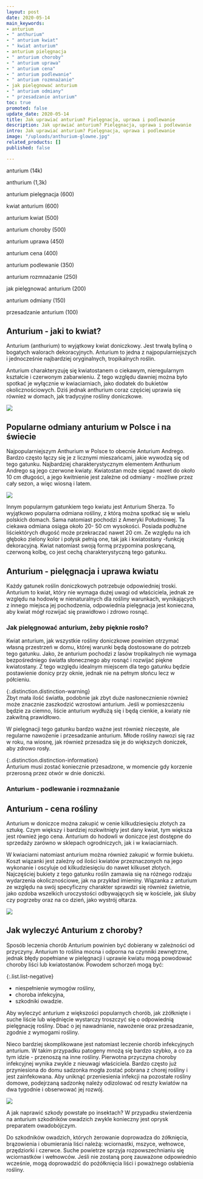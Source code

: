 ```yaml
---
layout: post
date: 2020-05-14
main_keywords:
- anturium
- " anthurium"
- " anturium kwiat"
- " kwiat anturium"
- anturium pielęgnacja
- " anturium choroby"
- " anturium uprawa"
- " anturium cena"
- " anturium podlewanie"
- " anturium rozmnażanie"
- jak pielęgnować anturium
- " anturium odmiany"
- " przesadzanie anturium"
toc: true
promoted: false
update_date: 2020-05-14
title: Jak uprawiać anturium? Pielęgnacja, uprawa i podlewanie
description: Jak uprawiać anturium? Pielęgnacja, uprawa i podlewanie
intro: Jak uprawiać anturium? Pielęgnacja, uprawa i podlewanie
image: "/uploads/anthurium-glowne.jpg"
related_products: []
published: false

---
```

anturium (14k)

anthurium (1,3k)

anturium pielęgnacja (600)

kwiat anturium (600)

anturium kwiat (500)

anturium choroby (500)

anturium uprawa (450)

anturium cena (400)

anturium podlewanie (350)

anturium rozmnażanie (250)

jak pielęgnować anturium (200)

anturium odmiany (150)

przesadzanie anturium (100)

## Anturium - jaki to kwiat?

Anturium (anthurium) to wyjątkowy kwiat doniczkowy. Jest trwałą byliną o bogatych walorach dekoracyjnych. Anturium to jedna z najpopularniejszych i jednocześnie najbardziej oryginalnych, tropikalnych roślin.

Anturium charakteryzuję się kwiatostanem o ciekawym, nieregularnym kształcie i czerwonym zabarwieniu. Z tego względu dawniej można było spotkać je wyłącznie w kwiaciarniach, jako dodatek do bukietów okolicznościowych. Dziś jednak anthurium coraz częściej uprawia się również w domach, jak tradycyjne rośliny doniczkowe.

![](/uploads/anturium-6.jpg)

## Popularne odmiany anturium w Polsce i na świecie

Najpopularniejszym Anthurium w Polsce to obecnie Anturium Andrego. Bardzo często łączy się je z licznymi mieszańcami, jakie wywodzą się od tego gatunku. Najbardziej charakterystycznym elementem Anthurium Andrego są jego czerwone kwiaty. Kwiatostan może sięgać nawet do około 10 cm długości, a jego kwitnienie jest zależne od odmiany - możliwe przez cały sezon, a więc wiosną i latem.

![](/uploads/anturium-2.jpg)

Innym popularnym gatunkiem tego kwiatu jest Anturium Sherza. To wyjątkowo popularna odmiana rośliny, z którą można spotkać się w wielu polskich domach. Sama natomiast pochodzi z Ameryki Południowej. Ta ciekawa odmiana osiąga około 20- 50 cm wysokości. Posiada podłużne liściektórych długość może przekraczać nawet 20 cm. Ze względu na ich głęboko zielony kolor i połysk pełnią one, tak jak i kwiatostany -funkcję dekoracyjną.  Kwiat natomiast swoją formą przypomina poskręcaną, czerwoną kolbę, co jest cechą charakterystyczną tego gatunku.

## Anturium - pielęgnacja i uprawa kwiatu

Każdy gatunek roślin doniczkowych potrzebuje odpowiedniej troski. Anturium to kwiat, który nie wymaga dużej uwagi od właściciela, jednak ze względu na hodowlę w nienaturalnych dla rośliny warunkach, wynikających z innego miejsca jej pochodzenia, odpowiednia pielęgnacja jest konieczna, aby kwiat mógł rozwijać się prawidłowo i zdrowo rosnąć.

### Jak pielęgnować anturium, żeby pięknie rosło?

Kwiat anturium, jak wszystkie rośliny doniczkowe powinien otrzymać własną przestrzeń w domu, której warunki będą dostosowane do  potrzeb tego gatunku. Jako, że anturium pochodzi z lasów tropikalnych nie wymaga bezpośredniego światła słonecznego aby rosnąć i rozwijać piękne kwiatostany. Z tego względu idealnym miejscem dla tego gatunku będzie postawienie donicy przy oknie, jednak nie na pełnym słońcu lecz w półcieniu.

{:.distinction.distinction-warning}  
Zbyt mała ilość światła, podobnie jak zbyt duże nasłonecznienie również może znacznie zaszkodzić wzrostowi anturium. Jeśli w pomieszczeniu będzie za ciemno, liście anturium wydłużą się i będą cienkie, a kwiaty nie zakwitną prawidłowo.

W pielęgnacji tego gatunku bardzo ważne jest również nieczęste, ale regularne nawożenie i przesadzanie anturium. Młode rośliny nawozi się raz w roku, na wiosnę, jak również przesadza się je do większych doniczek, aby zdrowo rosły.   
  
{:.distinction.distinction-information}  
Anturium musi zostać koniecznie przesadzone, w momencie gdy korzenie przerosną przez otwór w dnie doniczki.

### Anturium - podlewanie i rozmnażanie

## Anturium - cena rośliny

Anturium w doniczce można zakupić w cenie kilkudziesięciu złotych za sztukę. Czym większy i bardziej rozkwitnięty jest dany kwiat, tym większa jest również jego cena. Anturium do hodowli w doniczce jest dostępne do sprzedaży zarówno w sklepach ogrodniczych, jak i w kwiaciarniach.

W kwiaciarni natomiast anturium można również zakupić w formie bukietu. Koszt wiązanki jest zależny od ilości kwiatów przeznaczonych na jego wykonanie i oscyluje od kilkudziesięciu do nawet kilkuset złotych. Najczęściej bukiety z tego gatunku roślin zamawia się na różnego rodzaju wydarzenia okolicznościowe, jak na przykład imieniny. Wiązanka z anturium ze względu na swój specyficzny charakter sprawdzi się również świetnie, jako ozdoba wszelkich uroczystości odbywających się w kościele, jak śluby czy pogrzeby oraz na co dzień, jako wystrój ołtarza.

![](/uploads/anturium-4.jpg)

## Jak wyleczyć Anturium z choroby?

Sposób leczenia chorób Anturium powinien być dobierany w zależności od przyczyny. Anturium to roślina mocna i odporna na czynniki zewnętrzne, jednak błędy popełniane w pielęgnacji i uprawie kwiatu mogą powodować choroby liści lub kwiatostanów. Powodem schorzeń mogą być:

{:.list.list-negative}

* niespełnienie wymogów rośliny,
* choroba infekcyjna,
* szkodniki owadzie.

Aby wyleczyć anturium z większości popularnych chorób, jak zżółknięte i suche liście lub więdnięcie wystarczy troszczyć się o odpowiednią pielęgnację rośliny. Dbać o jej nawadnianie, nawożenie oraz przesadzanie, zgodnie z wymogami rośliny.

Nieco bardziej skomplikowane jest natomiast leczenie chorób infekcyjnych anturium.  W takim przypadku patogeny mnożą się bardzo szybko, a co za tym idzie - przenoszą na inne rośliny. Pierwotna przyczyna choroby infekcyjnej wynika zwykle z nieuwagi właściciela. Bardzo często już przyniesiona do domu sadzonka mogła zostać pobrana z chorej rośliny i jest zainfekowana. Aby uniknąć przeniesienia infekcji na pozostałe rośliny domowe, podejrzaną sadzonkę należy odizolować od reszty kwiatów na dwa tygodnie i obserwować jej rozwój.

![](/uploads/anturium-3.jpg)

A jak naprawić szkody powstałe po insektach? W przypadku stwierdzenia na anturium szkodników owadzich zwykle konieczny jest oprysk preparatem owadobójczym.

Do szkodników owadzich, których żerowanie doprowadza do żółknięcia, brązowienia i obumierania liści należą: wciornastki, mszyce,  wełnowce, przędziorki i czerwce. Suche powietrze sprzyja rozpowszechnianiu się wciornastków i wełnowców. Jeśli nie zostaną porę zauważone odpowiednio wcześnie,  mogą doprowadzić do pożółknięcia liści i poważnego osłabienia rośliny.